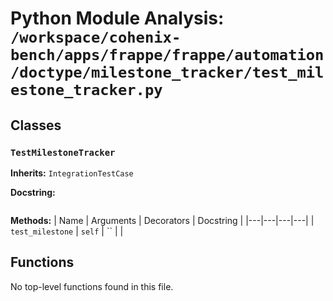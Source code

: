 # Python Module Analysis: `/workspace/cohenix-bench/apps/frappe/frappe/automation/doctype/milestone_tracker/test_milestone_tracker.py`

## Classes

### `TestMilestoneTracker`
**Inherits:** `IntegrationTestCase`


**Docstring:**
```

```

**Methods:**
| Name | Arguments | Decorators | Docstring |
|---|---|---|---|
| `test_milestone` | `self` | `` |  |





## Functions

No top-level functions found in this file.
